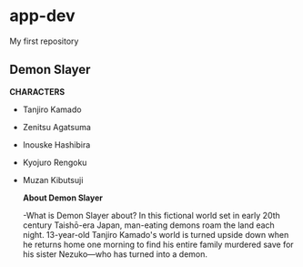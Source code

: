 # app-dev
My first repository

## Demon Slayer

**CHARACTERS**

- Tanjiro Kamado
- Zenitsu Agatsuma
- Inouske Hashibira
- Kyojuro Rengoku
- Muzan Kibutsuji

  **About Demon Slayer**

  -What is Demon Slayer about? In this fictional world set in early 20th century Taishō-era Japan, man-eating demons roam the land each night. 13-year-old Tanjiro Kamado's world is turned upside down when he returns home one morning to find his entire family murdered save for his sister Nezuko—who has turned into a demon.
